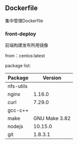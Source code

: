 ## Dockerfile

集中管理Dockerfile

### front-deploy

前端构建发布所用镜像

from：centos:latest

package list:

| Package   | Version       |
| --------- | ------------- |
| nfs-utils |               |
| nginx     | 1.16.0        |
| curl      | 7.29.0        |
| gcc-c++   |               |
| make      | GNU Make 3.82 |
| nodejs    | 10.15.0       |
| git       | 1.8.3.1       |

